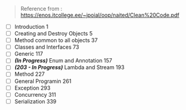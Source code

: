> Reference from : https://enos.itcollege.ee/~jpoial/oop/naited/Clean%20Code.pdf

- [ ] Introduction 1
- [ ] Creating and Destroy Objects 5
- [ ] Method common to all objects 37
- [ ] Classes and Interfaces 73
- [ ] Generic 117
- [ ] _**(In Progress)**_ Enum and Annotation 157
- [ ] _**(203 - In Progress)**_ Lambda and Stream 193
- [ ] Method 227
- [ ] General Programin 261
- [ ] Exception 293
- [ ] Concurrency 311
- [ ] Serialization 339

<!--stackedit_data:
eyJoaXN0b3J5IjpbLTIwNjAwNjY2NDIsMTQ5ODA2ODIzM119
-->